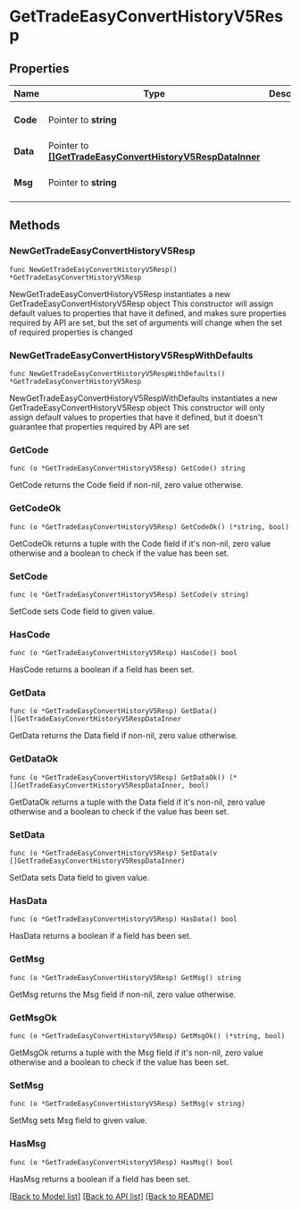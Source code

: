 # GetTradeEasyConvertHistoryV5Resp

## Properties

Name | Type | Description | Notes
------------ | ------------- | ------------- | -------------
**Code** | Pointer to **string** |  | [optional] [default to ""]
**Data** | Pointer to [**[]GetTradeEasyConvertHistoryV5RespDataInner**](GetTradeEasyConvertHistoryV5RespDataInner.md) |  | [optional] 
**Msg** | Pointer to **string** |  | [optional] [default to ""]

## Methods

### NewGetTradeEasyConvertHistoryV5Resp

`func NewGetTradeEasyConvertHistoryV5Resp() *GetTradeEasyConvertHistoryV5Resp`

NewGetTradeEasyConvertHistoryV5Resp instantiates a new GetTradeEasyConvertHistoryV5Resp object
This constructor will assign default values to properties that have it defined,
and makes sure properties required by API are set, but the set of arguments
will change when the set of required properties is changed

### NewGetTradeEasyConvertHistoryV5RespWithDefaults

`func NewGetTradeEasyConvertHistoryV5RespWithDefaults() *GetTradeEasyConvertHistoryV5Resp`

NewGetTradeEasyConvertHistoryV5RespWithDefaults instantiates a new GetTradeEasyConvertHistoryV5Resp object
This constructor will only assign default values to properties that have it defined,
but it doesn't guarantee that properties required by API are set

### GetCode

`func (o *GetTradeEasyConvertHistoryV5Resp) GetCode() string`

GetCode returns the Code field if non-nil, zero value otherwise.

### GetCodeOk

`func (o *GetTradeEasyConvertHistoryV5Resp) GetCodeOk() (*string, bool)`

GetCodeOk returns a tuple with the Code field if it's non-nil, zero value otherwise
and a boolean to check if the value has been set.

### SetCode

`func (o *GetTradeEasyConvertHistoryV5Resp) SetCode(v string)`

SetCode sets Code field to given value.

### HasCode

`func (o *GetTradeEasyConvertHistoryV5Resp) HasCode() bool`

HasCode returns a boolean if a field has been set.

### GetData

`func (o *GetTradeEasyConvertHistoryV5Resp) GetData() []GetTradeEasyConvertHistoryV5RespDataInner`

GetData returns the Data field if non-nil, zero value otherwise.

### GetDataOk

`func (o *GetTradeEasyConvertHistoryV5Resp) GetDataOk() (*[]GetTradeEasyConvertHistoryV5RespDataInner, bool)`

GetDataOk returns a tuple with the Data field if it's non-nil, zero value otherwise
and a boolean to check if the value has been set.

### SetData

`func (o *GetTradeEasyConvertHistoryV5Resp) SetData(v []GetTradeEasyConvertHistoryV5RespDataInner)`

SetData sets Data field to given value.

### HasData

`func (o *GetTradeEasyConvertHistoryV5Resp) HasData() bool`

HasData returns a boolean if a field has been set.

### GetMsg

`func (o *GetTradeEasyConvertHistoryV5Resp) GetMsg() string`

GetMsg returns the Msg field if non-nil, zero value otherwise.

### GetMsgOk

`func (o *GetTradeEasyConvertHistoryV5Resp) GetMsgOk() (*string, bool)`

GetMsgOk returns a tuple with the Msg field if it's non-nil, zero value otherwise
and a boolean to check if the value has been set.

### SetMsg

`func (o *GetTradeEasyConvertHistoryV5Resp) SetMsg(v string)`

SetMsg sets Msg field to given value.

### HasMsg

`func (o *GetTradeEasyConvertHistoryV5Resp) HasMsg() bool`

HasMsg returns a boolean if a field has been set.


[[Back to Model list]](../README.md#documentation-for-models) [[Back to API list]](../README.md#documentation-for-api-endpoints) [[Back to README]](../README.md)


